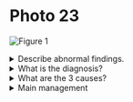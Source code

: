 # Photo 23

![Figure 1](/paediatrics/photo/23a.png)

<details>
<summary>Describe abnormal findings.</summary>

1. Homogenous opacity in right upper zone and middle zone
1. Indistinct or blurring of right cardiac border

</details>

<details>
<summary>What is the diagnosis?</summary>
Right upper and middle lobes consolidation
</details>

<details>
<summary>What are the 3 causes?</summary>

1. Pneumonia
1. Aspiration pneumonia
1. Tuberculosis

</details>

<details>
<summary>Main management</summary>
Antibiotics
</details>
